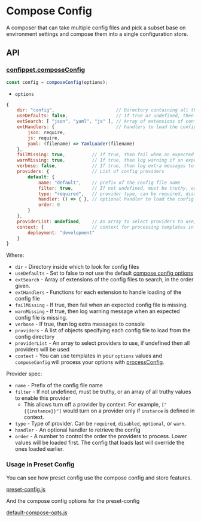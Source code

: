 # Compose Config

A composer that can take multiple config files and pick a subset base on environment settings and compose them into a single configuration store.

## API

### [confippet.composeConfig](#confippetcomposeconfig)

```js
const config = composeConfig(options);
```

   * `options`
   
```js
{
    dir: "config",                       // Directory containing all the config files 
    useDefaults: false,                  // If true or undefined, then include the default compose options
    extSearch: [ "json", "yaml", "js" ], // Array of extensions of config files to search, in the order given
    extHandlers: {                       // handlers to load the config file for each extension
        json: require,
        js: require,
        yaml: (filename) => YamlLoader(filename)
    },
    failMissing: true,          // If true, then fail when an expected config file is missing
    warnMissing: true,          // If true, then log warning if an expected config file is missing
    verbose: false,             // If true, then log extra messages to conolse
    providers: {                // List of config providers
        default: {
            name: "default",    // prefix of the config file name
            filter: true,       // If not undefined, must be truthy, or an array of all truthy values to enable this provider
            type: "required",   // provider type, can be required, disabled, optional, or warn
            handler: () => { }, // optional handler to load the config
            order: 0
        }
    },
    providerList: undefined,    // An array to select providers to use, if undefined then all providers will be used
    context: {                  // context for processing templates in the options itself
        deployment: "development"
    }
}
```

Where:

  - `dir` - Directory inside which to look for config files
  - `useDefaults` - Set to false to not use the default [compose config options](./lib/default-compose-opts.js)
  - `extSearch` - Array of extensions of the config files to search, in the order given.
  - `extHandlers` - Functions for each extension to handle loading of the config file
  - `failMissing` - If true, then fail when an expected config file is missing.
  - `warnMissing` - If true, then log warning message when an expected config file is missing.
  - `verbose` - If true, then log extra messages to console
  - `providers` - A list of objects specifying each config file to load from the config directory
  - `providerList` - An array to select providers to use, if undefined then all providers will be used
  - `context` - You can use templates in your `options` values and `composeConfig` will process your options with [processConfig].

Provider spec:

  - `name` - Prefix of the config file name
  - `filter` - If not undefined, must be truthy, or an array of all truthy values to enable this provider
    - This allows turn off a provider by context.  For example, `["{{instance}}"]` would turn on a provider only if `instance` is defined in context.
  - `type` - Type of provider.  Can be `required`, `disabled`, `optional`, or `warn`.  
  - `handler` - An optional handler to retrieve the config
  - `order` - A number to control the order the providers to process.  Lower values will be loaded first.  The config that loads last will override the ones loaded earlier.
  
### Usage in Preset Config

You can see how preset config use the compose config and store features.

[preset-config.js](./lib/preset-config.js)

And the compose config options for the preset-config

[default-compose-opts.js](./lib/default-compose-opts.js)

[processConfig]: ./templates.md
